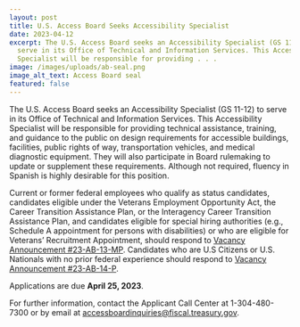 ```yaml
---
layout: post
title: U.S. Access Board Seeks Accessibility Specialist
date: 2023-04-12
excerpt: The U.S. Access Board seeks an Accessibility Specialist (GS 11-12) to
  serve in its Office of Technical and Information Services. This Accessibility
  Specialist will be responsible for providing . . .
image: /images/uploads/ab-seal.png
image_alt_text: Access Board seal
featured: false
---
```

The U.S. Access Board seeks an Accessibility Specialist (GS 11-12) to serve in its Office of Technical and Information Services. This Accessibility Specialist will be responsible for providing technical assistance, training, and guidance to the public on design requirements for accessible buildings, facilities, public rights of way, transportation vehicles, and medical diagnostic equipment. They will also participate in Board rulemaking to update or supplement these requirements. Although not required, fluency in Spanish is highly desirable for this position.

Current or former federal employees who qualify as status candidates, candidates eligible under the Veterans Employment Opportunity Act, the Career Transition Assistance Plan, or the Interagency Career Transition Assistance Plan, and candidates eligible for special hiring authorities (e.g., Schedule A appointment for persons with disabilities) or who are eligible for Veterans’ Recruitment Appointment, should respond to [Vacancy Announcement #23-AB-13-MP](https://www.usajobs.gov/job/718558300). Candidates who are U.S Citizens or U.S. Nationals with no prior federal experience should respond to [Vacancy Announcement #23-AB-14-P](https://www.usajobs.gov/job/718560400).

Applications are due **April 25, 2023**.

For further information, contact the Applicant Call Center at 1-304-480-7300 or by email at [accessboardinquiries@fiscal.treasury.gov](mailto:accessboardinquiries@fiscal.treasury.gov).
